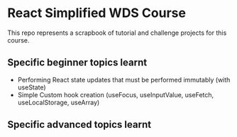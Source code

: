 # React Simplified WDS Course

This repo represents a scrapbook of tutorial and challenge projects for this course.

## Specific beginner topics learnt

- Performing React state updates that must be performed immutably (with useState)
- Simple Custom hook creation (useFocus, useInputValue, useFetch, useLocalStorage, useArray)

## Specific advanced topics learnt
